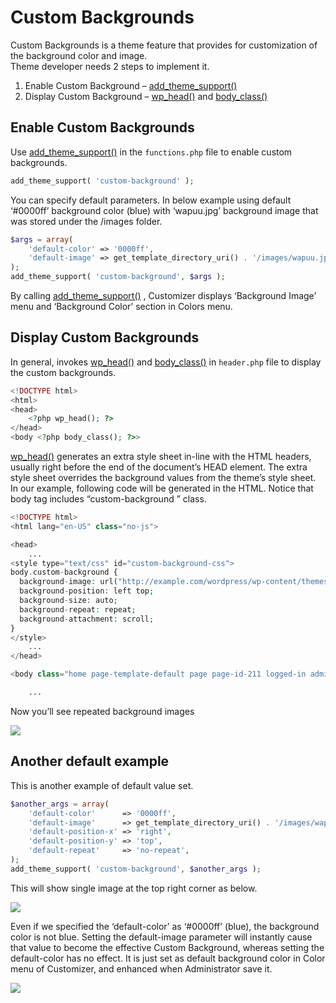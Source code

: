 # Custom Backgrounds

Custom Backgrounds is a theme feature that provides for customization of the background color and image.  
Theme developer needs 2 steps to implement it.

1.  Enable Custom Background – [add\_theme\_support()](https://developer.wordpress.org/reference/functions/add_theme_support/)
2.  Display Custom Background – [wp\_head()](https://developer.wordpress.org/reference/functions/wp_head/) and [body\_class()](https://developer.wordpress.org/reference/functions/body_class/)

## Enable Custom Backgrounds

Use [add\_theme\_support()](https://developer.wordpress.org/reference/functions/add_theme_support/) in the `functions.php` file to enable custom backgrounds.

```php
add_theme_support( 'custom-background' );
```

  
You can specify default parameters. In below example using default ‘#0000ff’ background color (blue) with ‘wapuu.jpg’ background image that was stored under the /images folder.

```php
$args = array(
    'default-color' => '0000ff',
    'default-image' => get_template_directory_uri() . '/images/wapuu.jpg',
);
add_theme_support( 'custom-background', $args );
```

  
By calling [add\_theme\_support()](https://developer.wordpress.org/reference/functions/add_theme_support/) , Customizer displays ‘Background Image’ menu and ‘Background Color’ section in Colors menu.

## Display Custom Backgrounds

In general, invokes [wp\_head()](https://developer.wordpress.org/reference/functions/wp_head/) and [body\_class()](https://developer.wordpress.org/reference/functions/body_class/) in `header.php` file to display the custom backgrounds.

```php
<!DOCTYPE html>
<html>
<head>
    <?php wp_head(); ?>
</head>
<body <?php body_class(); ?>>
```

[wp\_head()](https://developer.wordpress.org/reference/functions/wp_head/) generates an extra style sheet in-line with the HTML headers, usually right before the end of the document’s HEAD element. The extra style sheet overrides the background values from the theme’s style sheet.  
In our example, following code will be generated in the HTML. Notice that body tag includes “custom-background ” class.

```php
<!DOCTYPE html>
<html lang="en-US" class="no-js">

<head>
	...
<style type="text/css" id="custom-background-css">
body.custom-background {
  background-image: url("http://example.com/wordpress/wp-content/themes/my-first-theme/images/wapuu.jpg");
  background-position: left top;
  background-size: auto;
  background-repeat: repeat;
  background-attachment: scroll;
}
</style>
	...
</head>

<body class="home page-template-default page page-id-211 logged-in admin-bar no-customize-support custom-background">

	...
```

Now you’ll see repeated background images

![](https://i0.wp.com/developer.wordpress.org/files/2017/03/custom_background_1.jpg?resize=733%2C302&ssl=1)

## Another default example

This is another example of default value set.

```php
$another_args = array(
    'default-color'      => '0000ff',
    'default-image'      => get_template_directory_uri() . '/images/wapuu.jpg',
    'default-position-x' => 'right',
    'default-position-y' => 'top',
    'default-repeat'     => 'no-repeat',
);
add_theme_support( 'custom-background', $another_args );
```

  
This will show single image at the top right corner as below.

![](https://i0.wp.com/developer.wordpress.org/files/2017/03/custom_background_2.jpg?resize=735%2C310&ssl=1)

Even if we specified the ‘default-color’ as ‘#0000ff’ (blue), the background color is not blue. Setting the default-image parameter will instantly cause that value to become the effective Custom Background, whereas setting the default-color has no effect. It is just set as default background color in Color menu of Customizer, and enhanced when Administrator save it.

![](https://i0.wp.com/developer.wordpress.org/files/2017/03/custom_background_3.jpg?resize=520%2C486&ssl=1)